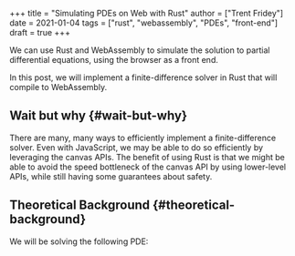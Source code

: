 +++
title = "Simulating PDEs on Web with Rust"
author = ["Trent Fridey"]
date = 2021-01-04
tags = ["rust", "webassembly", "PDEs", "front-end"]
draft = true
+++

We can use Rust and WebAssembly to simulate the solution to partial differential equations, using the browser as a front end.

In this post, we will implement a finite-difference solver in Rust that will compile to WebAssembly.


## Wait but why {#wait-but-why}

There are many, many ways to efficiently implement a finite-difference solver.
Even with JavaScript, we may be able to do so efficiently by leveraging the canvas APIs.
The benefit of using Rust is that we might be able to avoid the speed bottleneck of the canvas API by using lower-level APIs, while still having some guarantees about safety.


## Theoretical Background {#theoretical-background}

We will be solving the following PDE:

```rust

```

